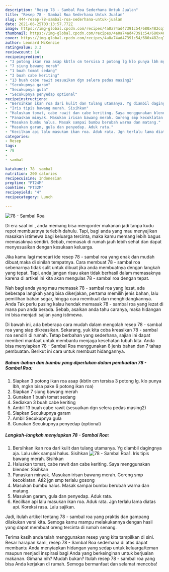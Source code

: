 ```yaml
---
description: "Resep 78 - Sambal Roa Sederhana Untuk Jualan"
title: "Resep 78 - Sambal Roa Sederhana Untuk Jualan"
slug: 444-resep-78-sambal-roa-sederhana-untuk-jualan
date: 2021-06-25T03:13:57.772Z
image: https://img-global.cpcdn.com/recipes/4a0a74ad47391c54/680x482cq70/78-sambal-roa-foto-resep-utama.jpg
thumbnail: https://img-global.cpcdn.com/recipes/4a0a74ad47391c54/680x482cq70/78-sambal-roa-foto-resep-utama.jpg
cover: https://img-global.cpcdn.com/recipes/4a0a74ad47391c54/680x482cq70/78-sambal-roa-foto-resep-utama.jpg
author: Leonard McKenzie
ratingvalue: 3.3
reviewcount: 14
recipeingredient:
- "3 potong ikan roa asap kbtln cm tersisa 3 potong lg klo punya lbh mgkn bisa pake 6 potong ikan roa"
- "7 siung bawang merah"
- "1 buah tomat sedang"
- "3 buah cabe keriting"
- "13 buah cabe rawit sesuaikan dgn selera pedas masing2"
- "Secukupnya garam"
- "Secukupnya gula"
- "Secukupnya penyedap optional"
recipeinstructions:
- "Bersihkan ikan roa dari kulit dan tulang utamanya. Yg diambil dagingnya aja. Lalu ulek sampai halus. Sisihkan"
- "Iris tipis bawang merah. Sisihkan"
- "Haluskan tomat, cabe rawit dan cabe keriting. Saya menggunakan blender. Sisihkan"
- "Panaskan minyak. Masukan irisan bawang merah. Goreng smp kecoklatan. Ati2 jgn smp terlalu gosong"
- "Masukan bumbu halus. Masak sampai bumbu berubah warna dan matang."
- "Masukan garam, gula dan penyedap. Aduk rata."
- "Kecilkan api lalu masukan ikan roa. Aduk rata. Jgn terlalu lama diatas api. Koreksi rasa. Lalu sajikan."
categories:
- Resep
tags:
- 78
- 
- sambal

katakunci: 78  sambal 
nutrition: 200 calories
recipecuisine: Indonesian
preptime: "PT24M"
cooktime: "PT32M"
recipeyield: "4"
recipecategory: Lunch

---
```



![78 - Sambal Roa](https://img-global.cpcdn.com/recipes/4a0a74ad47391c54/680x482cq70/78-sambal-roa-foto-resep-utama.jpg)

Di era  saat ini , anda memang bisa mengorder makanan jadi tanpa kudu repot membuatnya terlebih dahulu. Tapi, bagi anda yang mau menyajikan masakan istimewa bagi keluarga tercinta, maka kamu memang lebih bagus memasaknya sendiri. Sebab, memasak di rumah jauh lebih sehat dan dapat menyesuaikan dengan kesukaan keluarga.

Jika kamu lagi mencari ide resep 78 - sambal roa yang enak dan mudah dibuat,maka di sinilah tempatnya. Cara membuat 78 - sambal roa  sebenarnya tidak sulit untuk dibuat jika anda membuatnya dengan langkah yang tepat. Tapi, anda jangan risau akan tidak berhasil dalam memasaknya 
karena di artikel ini kita akan mengulas 78 - sambal roa dengan tepat.  



Nah bagi anda yang mau memasak 78 - sambal roa yang lezat, ada beberapa langkah yang bisa dikerjakan, pertama memilih jenis bahan, lalu pemilihan bahan segar, hingga cara membuat dan menghidangkannya. Anda Tak perlu pusing kalau hendak memasak 78 - sambal roa yang lezat di mana pun anda berada. Sebab, asalkan anda  tahu caranya, maka hidangan ini bisa menjadi sajian yang istimewa.

Di bawah ini, ada beberapa cara mudah dalam mengolah resep 78 - sambal roa yang siap dikreasikan. Sekarang, yuk kita coba kreasikan 78 - sambal roa sendiri di rumah. Tetap berbahan yang sederhana, sajian ini dapat memberi manfaat untuk membantu menjaga kesehatan tubuh kita. Anda bisa menyiapkan 78 - Sambal Roa menggunakan 8 jenis bahan dan 7 tahap pembuatan. Berikut ini cara untuk membuat hidangannya.

<!--inarticleads1-->

##### Bahan-bahan dan bumbu yang diperlukan dalam pembuatan 78 - Sambal Roa:

1. Siapkan 3 potong ikan roa asap (kbtln cm tersisa 3 potong lg. klo punya lbh, mgkn bisa pake 6 potong ikan roa)
1. Siapkan 7 siung bawang merah
1. Gunakan 1 buah tomat sedang
1. Sediakan 3 buah cabe keriting
1. Ambil 13 buah cabe rawit (sesuaikan dgn selera pedas masing2)
1. Siapkan Secukupnya garam
1. Ambil Secukupnya gula
1. Gunakan Secukupnya penyedap (optional)




<!--inarticleads2-->

##### Langkah-langkah menyiapkan 78 - Sambal Roa:

1. Bersihkan ikan roa dari kulit dan tulang utamanya. Yg diambil dagingnya aja. Lalu ulek sampai halus. Sisihkan
<img src="https://img-global.cpcdn.com/steps/8269cd89d80eefb2/160x128cq70/78-sambal-roa-langkah-memasak-1-foto.jpg" alt="78 - Sambal Roa">1. Iris tipis bawang merah. Sisihkan
1. Haluskan tomat, cabe rawit dan cabe keriting. Saya menggunakan blender. Sisihkan
1. Panaskan minyak. Masukan irisan bawang merah. Goreng smp kecoklatan. Ati2 jgn smp terlalu gosong
1. Masukan bumbu halus. Masak sampai bumbu berubah warna dan matang.
1. Masukan garam, gula dan penyedap. Aduk rata.
1. Kecilkan api lalu masukan ikan roa. Aduk rata. Jgn terlalu lama diatas api. Koreksi rasa. Lalu sajikan.




Jadi, itulah artikel tentang  78 - sambal roa  yang praktis dan gampang dilakukan versi kita. Semoga kamu mampu melakukannya dengan hasil yang dapat membuat oreng tercinta di rumah senang. 

Terima kasih anda telah menggunakan resep yang kita tampilkan di sini. Besar harapan kami, resep  78 - Sambal Roa sederhana di atas dapat membantu Anda menyiapkan hidangan yang sedap untuk keluarga/teman maupun menjadi inspirasi bagi Anda yang berkeinginan untuk berjualan makanan. Gimana nih? Mudah bukan? Itulah resep 78 - sambal roa yang bisa Anda kerjakan di rumah. Semoga bermanfaat dan selamat mencoba!


